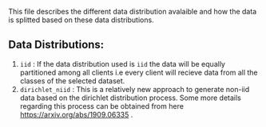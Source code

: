 This file describes the different data distribution avalaible and how the data is splitted based on these data distributions.

## Data Distributions:
1. `iid` : If the data distribution used is `iid` the data will be equally partitioned among all clients i.e every client will recieve data from all the classes of the selected dataset.
2. `dirichlet_niid` : This is a relatively new approach to generate non-iid data based on the dirichlet distribution process. Some more details regarding this process can be obtained from here https://arxiv.org/abs/1909.06335 .